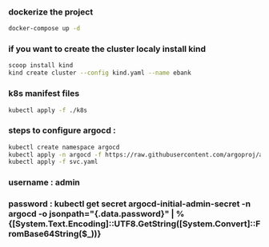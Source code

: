 ### dockerize the project

 ```bash
docker-compose up -d
```
### if you want to create the cluster localy install kind 
 ```bash
scoop install kind
 kind create cluster --config kind.yaml --name ebank
```

###  k8s manifest files 


 ```bash
kubectl apply -f ./k8s
```



### steps to configure argocd : 
 ```bash
kubectl create namespace argocd
kubectl apply -n argocd -f https://raw.githubusercontent.com/argoproj/argo-cd/stable/manifests/install.yaml
kubectl apply -f svc.yaml 
```
### username : admin
 
### password : kubectl get secret argocd-initial-admin-secret -n argocd -o jsonpath="{.data.password}" | % {[System.Text.Encoding]::UTF8.GetString([System.Convert]::FromBase64String($_))}
